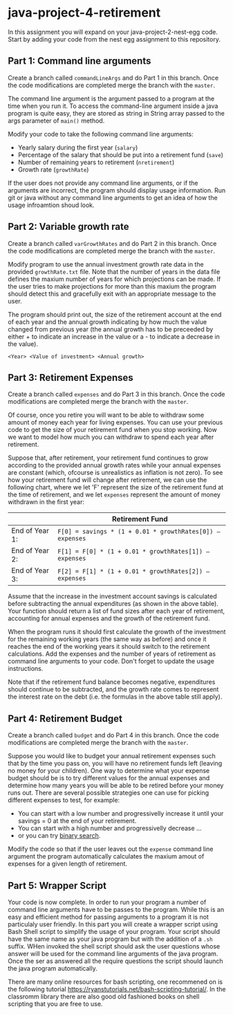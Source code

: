 # java-project-4-retirement
In this assignment you will expand on your java-project-2-nest-egg code. Start by adding your code from the nest egg assignment to this repository.

## Part 1: Command line arguments
Create a branch called `commandLineArgs` and do Part 1 in this branch. Once the code modifications are completed merge the branch with the `master`.

The command line argument is the argument passed to a program at the time when you run it. To access the command-line argument inside a java program is quite easy, they are stored as string in String array passed to the args parameter of `main()` method.

Modify your code to take the following command line arguments:
* Yearly salary during the first year (`salary`)
* Percentage of the salary that should be put into a retirement fund (`save`)
* Number of remaining years to retirement (`nretirement`)
* Growth rate (`growthRate`)

If the user does not provide any command line arguments, or if the arguments are incorrect, the program should display usage information. Run git or java without any command line arguments to get an idea of how the usage infroamtion shoud look.

## Part 2: Variable growth rate
Create a branch called `varGrowthRates` and do Part 2 in this branch. Once the code modifications are completed merge the branch with the `master`.

Modify program to use the annual investment growth rate data in the provided `growthRate.txt` file. Note that the number of years in the data file defines the maxium number of years for which projections can be made. If the user tries to make projections for more than this maxium the program should detect this and gracefully exit with an appropriate message to the user.

The program should print out, the size of the retirement account at the end of each year and the annual growth indicating by how much the value changed from previous year (the annual growth has to be preceeded by either + to indicate an increase in the value or a - to indicate a decrease in the value).

`<Year> <Value of investment> <Annual growth>`

## Part 3: Retirement Expenses 
Create a branch called `expenses` and do Part 3 in this branch. Once the code modifications are completed merge the branch with the `master`.

Of course, once you retire you will want to be able to withdraw some amount of money each year for living expenses. You can use your previous code to get the size of your retirement fund when you stop working. Now we want to model how much you can withdraw to spend each year after retirement.

Suppose that, after retirement, your retirement fund continues to grow according to the provided annual growth rates while your annual expenses are constant (which, ofcourse is unrealistics as inflation is not zero). To see how your retirement fund will change after retirement, we can use the following chart, where we let 'F' represent the size of the retirement fund at the time of retirement, and we let `expenses` represent the amount of money withdrawn in the first year:

|       | Retirement Fund
| ----- | -----
| End of Year 1: | `F[0] = savings * (1 + 0.01 * growthRates[0]) – expenses`
| End of Year 2: | `F[1] = F[0] * (1 + 0.01 * growthRates[1]) – expenses`
| End of Year 3: | `F[2] = F[1] * (1 + 0.01 * growthRates[2]) – expenses`

Assume that the increase in the investment account savings is calculated before subtracting the annual expenditures (as shown in the above table). Your function should return a list of fund sizes after each year of retirement, accounting for annual expenses and the growth of the retirement fund. 

When the program runs it should first calculate the growth of the investment for the remaining working years (the same way as before) and once it reaches the end of the working years it should switch to the retirement calculations. Add the expenses and the number of years of retirement as command line arguments to your code. Don't forget to update the usage instructions.

Note that if the retirement fund balance becomes negative, expenditures should continue to be subtracted, and the growth rate comes to represent the interest rate on the debt (i.e. the formulas in the above table still apply).

## Part 4: Retirement Budget
Create a branch called `budget` and do Part 4 in this branch. Once the code modifications are completed merge the branch with the `master`.

Suppose you would like to budget your annual retirement expenses such that by the time you pass on, you will have no retirement funds left (leaving no money for your children). One way to determine what your expense budget should be is to
try different values for the annual expenses and determine how many years you will be able to be retired before your money runs out. There are several possible strategies one can use for picking different expenses to test, for example:
* You can start with a low number and progressivelly increase it until your savings = 0 at the end of your retirement.
* You can start with a high number and progressivelly decrease ...
* or you can try [binary search](https://en.wikipedia.org/wiki/Binary_search_algorithm).

Modify the code so that if the user leaves out the `expense` command line argument the program automatically calculates the maxium amout of expenses for a given length of retirement.

## Part 5: Wrapper Script
Your code is now complete. In order to run your program a number of command line arguments have to be passes to the program. While this is an easy and efficient method for passing arguments to a program it is not particulaly user friendly. In this part you will create a wrapper script using Bash Shell script to simplify the usage of your program. Your script should have the same name as your java program but with the addition of a `.sh` suffix. WHen invoked the shell script should ask the user questions whose answer will be used for the command line arguments of the java program. Once the ser as answered all the require questions the script should launch the java program automatically. 

There are many online resources for bash scripting, one recommened on is the following tutorial https://ryanstutorials.net/bash-scripting-tutorial/. In the classromm library there are also good old fashioned books on shell scripting that you are free to use.
